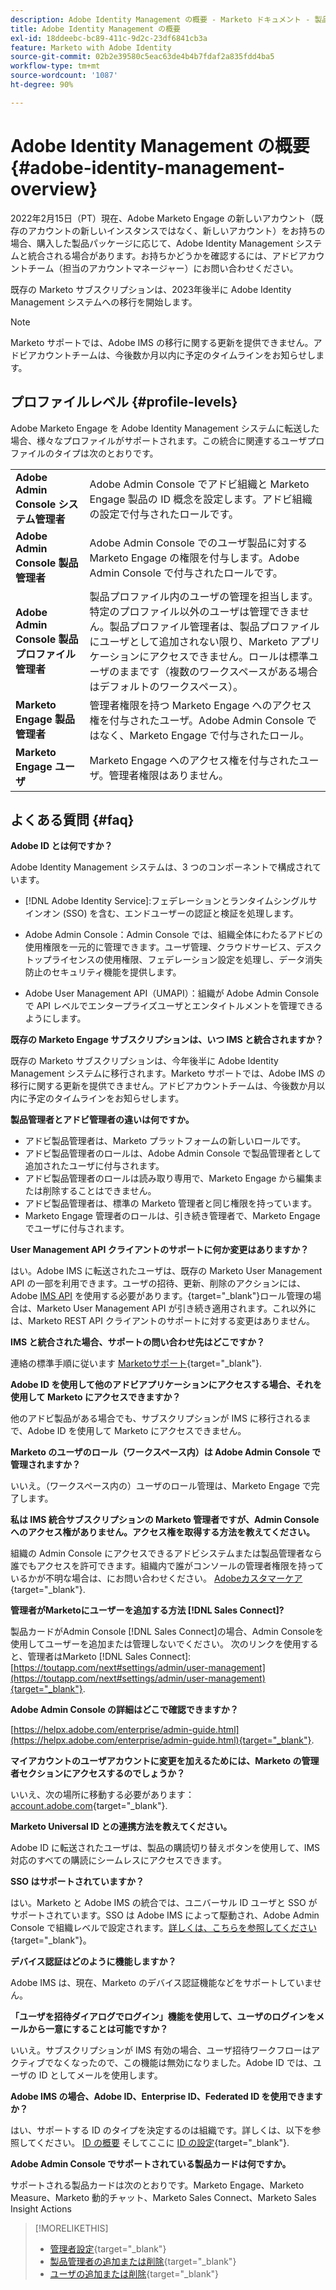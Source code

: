 ```yaml
---
description: Adobe Identity Management の概要 - Marketo ドキュメント - 製品ドキュメント
title: Adobe Identity Management の概要
exl-id: 18ddeebc-bc89-411c-9d2c-23df6841cb3a
feature: Marketo with Adobe Identity
source-git-commit: 02b2e39580c5eac63de4b4b7fdaf2a835fdd4ba5
workflow-type: tm+mt
source-wordcount: '1087'
ht-degree: 90%

---
```


# Adobe Identity Management の概要 {#adobe-identity-management-overview}

2022年2月15日（PT）現在、Adobe Marketo Engage の新しいアカウント（既存のアカウントの新しいインスタンスではなく、新しいアカウント）をお持ちの場合、購入した製品パッケージに応じて、Adobe Identity Management システムと統合される場合があります。お持ちかどうかを確認するには、アドビアカウントチーム（担当のアカウントマネージャー）にお問い合わせください。

既存の Marketo サブスクリプションは、2023年後半に Adobe Identity Management システムへの移行を開始します。

>[!NOTE]
>
>Marketo サポートでは、Adobe IMS の移行に関する更新を提供できません。アドビアカウントチームは、今後数か月以内に予定のタイムラインをお知らせします。

## プロファイルレベル {#profile-levels}

Adobe Marketo Engage を Adobe Identity Management システムに転送した場合、様々なプロファイルがサポートされます。この統合に関連するユーザプロファイルのタイプは次のとおりです。

<table>
 <tr>
  <td><strong>Adobe Admin Console システム管理者</strong></td>
  <td>Adobe Admin Console でアドビ組織と Marketo Engage 製品の ID 概念を設定します。アドビ組織の設定で付与されたロールです。</td>
 </tr>
 <tr>
  <td><strong>Adobe Admin Console 製品管理者</strong></td>
  <td>Adobe Admin Console でのユーザ製品に対する Marketo Engage の権限を付与します。Adobe Admin Console で付与されたロールです。</td>
 </tr>
 <tr>
  <td><strong>Adobe Admin Console 製品プロファイル管理者</strong></td>
  <td>製品プロファイル内のユーザの管理を担当します。特定のプロファイル以外のユーザは管理できません。製品プロファイル管理者は、製品プロファイルにユーザとして追加されない限り、Marketo アプリケーションにアクセスできません。ロールは標準ユーザのままです（複数のワークスペースがある場合はデフォルトのワークスペース）。
</td>
 </tr>
 <tr>
  <td><strong>Marketo Engage 製品管理者</strong></td>
  <td>管理者権限を持つ Marketo Engage へのアクセス権を付与されたユーザ。Adobe Admin Console ではなく、Marketo Engage で付与されたロール。</td>
 </tr>
 <tr>
  <td><strong>Marketo Engage ユーザ</strong></td>
  <td>Marketo Engage へのアクセス権を付与されたユーザ。管理者権限はありません。</td>
 </tr>
</table>

## よくある質問 {#faq}

**Adobe ID とは何ですか？**

Adobe Identity Management システムは、3 つのコンポーネントで構成されています。

* [!DNL Adobe Identity Service]:フェデレーションとランタイムシングルサインオン (SSO) を含む、エンドユーザーの認証と検証を処理します。

* Adobe Admin Console：Admin Console では、組織全体にわたるアドビの使用権限を一元的に管理できます。ユーザ管理、クラウドサービス、デスクトップライセンスの使用権限、フェデレーション設定を処理し、データ消失防止のセキュリティ機能を提供します。

* Adobe User Management API（UMAPI）：組織が Adobe Admin Console で API レベルでエンタープライズユーザとエンタイトルメントを管理できるようにします。

**既存の Marketo Engage サブスクリプションは、いつ IMS と統合されますか？**

既存の Marketo サブスクリプションは、今年後半に Adobe Identity Management システムに移行されます。Marketo サポートでは、Adobe IMS の移行に関する更新を提供できません。アドビアカウントチームは、今後数か月以内に予定のタイムラインをお知らせします。

**製品管理者とアドビ管理者の違いは何ですか。**

* アドビ製品管理者は、Marketo プラットフォームの新しいロールです。
* アドビ製品管理者のロールは、Adobe Admin Console で製品管理者として追加されたユーザに付与されます。
* アドビ製品管理者のロールは読み取り専用で、Marketo Engage から編集または削除することはできません。
* アドビ製品管理者は、標準の Marketo 管理者と同じ権限を持っています。
* Marketo Engage 管理者のロールは、引き続き管理者で、Marketo Engage でユーザに付与されます。

**User Management API クライアントのサポートに何か変更はありますか？**

はい。Adobe IMS に転送されたユーザは、既存の Marketo User Management API の一部を利用できます。ユーザの招待、更新、削除のアクションには、Adobe [IMS API](https://www.adobe.io/apis/experienceplatform/umapi-new.html) を使用する必要があります。{target="_blank"}ロール管理の場合は、Marketo User Management API が引き続き適用されます。これ以外には、Marketo REST API クライアントのサポートに対する変更はありません。

**IMS と統合された場合、サポートの問い合わせ先はどこですか？**

連絡の標準手順に従います [Marketoサポート](https://nation.marketo.com/t5/support/ct-p/Support){target="_blank"}.

**Adobe ID を使用して他のアドビアプリケーションにアクセスする場合、それを使用して Marketo にアクセスできますか？**

他のアドビ製品がある場合でも、サブスクリプションが IMS に移行されるまで、Adobe ID を使用して Marketo にアクセスできません。

**Marketo のユーザのロール（ワークスペース内）は Adobe Admin Console で管理されますか？**

いいえ。（ワークスペース内の）ユーザのロール管理は、Marketo Engage で完了します。

**私は IMS 統合サブスクリプションの Marketo 管理者ですが、Admin Console へのアクセス権がありません。アクセス権を取得する方法を教えてください。**

組織の Admin Console にアクセスできるアドビシステムまたは製品管理者なら誰でもアクセスを許可できます。組織内で誰がコンソールの管理者権限を持っているかが不明な場合は、にお問い合わせください。 [Adobeカスタマーケア](https://helpx.adobe.com/contact.html){target="_blank"}.

**管理者がMarketoにユーザーを追加する方法 [!DNL Sales Connect]?**

製品カードがAdmin Console [!DNL Sales Connect]の場合、Admin Consoleを使用してユーザーを追加または管理しないでください。 次のリンクを使用すると、管理者はMarketo [!DNL Sales Connect]: [https://toutapp.com/next#settings/admin/user-management](https://toutapp.com/next#settings/admin/user-management){target="_blank"}.

**Adobe Admin Console の詳細はどこで確認できますか？**

[https://helpx.adobe.com/enterprise/admin-guide.html](https://helpx.adobe.com/enterprise/admin-guide.html){target="_blank"}.

**マイアカウントのユーザアカウントに変更を加えるためには、Marketo の管理者セクションにアクセスするのでしょうか？**

いいえ、次の場所に移動する必要があります： [account.adobe.com](https://account.adobe.com){target="_blank"}.

**Marketo Universal ID との連携方法を教えてください。**

Adobe ID に転送されたユーザは、製品の購読切り替えボタンを使用して、IMS 対応のすべての購読にシームレスにアクセスできます。

**SSO はサポートされていますか？**

はい。Marketo と Adobe IMS の統合では、ユニバーサル ID ユーザと SSO がサポートされています。SSO は Adobe IMS によって駆動され、Adobe Admin Console で組織レベルで設定されます。[詳しくは、こちらを参照してください](https://helpx.adobe.com/enterprise/using/set-up-identity.html){target="_blank"}。

**デバイス認証はどのように機能しますか？**

Adobe IMS は、現在、Marketo のデバイス認証機能などをサポートしていません。

**「ユーザを招待ダイアログでログイン」機能を使用して、ユーザのログインをメールから一意にすることは可能ですか？**

いいえ。サブスクリプションが IMS 有効の場合、ユーザ招待ワークフローはアクティブでなくなったので、この機能は無効になりました。Adobe ID では、ユーザの ID としてメールを使用します。

**Adobe IMS の場合、Adobe ID、Enterprise ID、Federated ID を使用できますか？**

はい、サポートする ID のタイプを決定するのは組織です。詳しくは、以下を参照してください。 [ID の概要](https://helpx.adobe.com/enterprise/using/identity.html) そしてここに [ID の設定](https://helpx.adobe.com/enterprise/using/set-up-identity.html){target="_blank"}.

**Adobe Admin Console でサポートされている製品カードは何ですか。**

サポートされる製品カードは次のとおりです。Marketo Engage、Marketo Measure、Marketo 動的チャット、Marketo Sales Connect、Marketo Sales Insight Actions

>[!MORELIKETHIS]
>
>* [管理者設定](/help/marketo/product-docs/administration/marketo-with-adobe-identity/admin-setup.md){target="_blank"}
>* [製品管理者の追加または削除](/help/marketo/product-docs/administration/marketo-with-adobe-identity/add-or-remove-a-product-admin.md){target="_blank"}
>* [ユーザの追加または削除](/help/marketo/product-docs/administration/marketo-with-adobe-identity/add-or-remove-a-user.md){target="_blank"}
